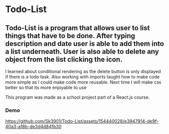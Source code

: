 <h1>Todo-List</h1>

<h2>Todo-List is a program that allows user to list things that have to be done. After typing description and date user is able to add them into a list underneath. User is also able to delete any object from the list clicking the icon.
</h2>

I learned about conditional rendering as the delete button is only displayed if there is a todo task. Also working with imports taught how to make code more simple as I could make code more reusable. 
Next time I will make css better so that its more enjoyable to use

This program was made as a school project part of a React.js course.


<h3>Demo</h3>


https://github.com/Sk3901/Todo-List/assets/154440028/e3947914-de9f-40a3-a18b-de3d4d84fb30

